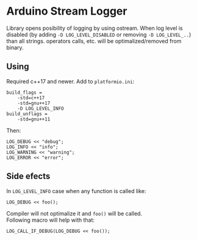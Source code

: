 # Arduino Stream Logger
Library opens posibility of logging by using ostream.
When log level is disabled (by adding `-D LOG_LEVEL_DISABLED` or removing `-D LOG_LEVEL_..`) than all strings. operators calls, etc. will be optimalized/removed from binary.

## Using
Required c++17 and newer. Add to `platformio.ini`:
```
build_flags =
	-std=c++17
	-std=gnu++17
	-D LOG_LEVEL_INFO
build_unflags =
	-std=gnu++11
```
Then:
```
LOG_DEBUG << "debug";
LOG_INFO << "info";
LOG_WARNING << "warning";
LOG_ERROR << "error";
```

## Side efects
In `LOG_LEVEL_INFO` case when any function is called like:
```
LOG_DEBUG << foo();
```
Compiler will not optimalize it and `foo()` will be called.\
Following macro will help with that:
```
LOG_CALL_IF_DEBUG(LOG_DEBUG << foo());
```
